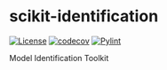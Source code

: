 # scikit-identification
[![License](https://img.shields.io/badge/License-Apache%202.0-blue.svg)](https://opensource.org/licenses/Apache-2.0)
[![codecov](https://github.com/G-Licitra/scikit-identification/actions/workflows/codecov.yml/badge.svg)](https://github.com/G-Licitra/scikit-identification/actions/workflows/codecov.yml)
[![Pylint](https://github.com/G-Licitra/scikit-identification/actions/workflows/pylint.yml/badge.svg)](https://github.com/G-Licitra/scikit-identification/actions/workflows/pylint.yml)

Model Identification Toolkit
